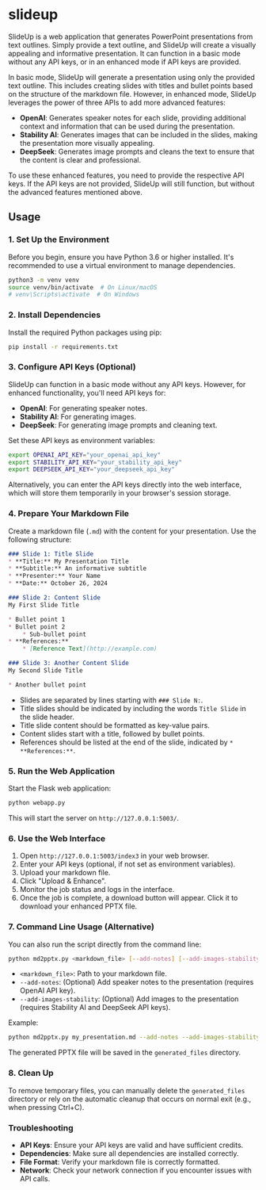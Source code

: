 # slideup
SlideUp is a web application that generates PowerPoint presentations from text outlines. Simply provide a text outline, and SlideUp will create a visually appealing and informative presentation. It can function in a basic mode without any API keys, or in an enhanced mode if API keys are provided.

In basic mode, SlideUp will generate a presentation using only the provided text outline. This includes creating slides with titles and bullet points based on the structure of the markdown file. However, in enhanced mode, SlideUp leverages the power of three APIs to add more advanced features:

- **OpenAI**: Generates speaker notes for each slide, providing additional context and information that can be used during the presentation.
- **Stability AI**: Generates images that can be included in the slides, making the presentation more visually appealing.
- **DeepSeek**: Generates image prompts and cleans the text to ensure that the content is clear and professional.

To use these enhanced features, you need to provide the respective API keys. If the API keys are not provided, SlideUp will still function, but without the advanced features mentioned above.

## Usage

### 1. Set Up the Environment

Before you begin, ensure you have Python 3.6 or higher installed. It's recommended to use a virtual environment to manage dependencies.

```bash
python3 -m venv venv
source venv/bin/activate  # On Linux/macOS
# venv\Scripts\activate  # On Windows
```

### 2. Install Dependencies

Install the required Python packages using pip:

```bash
pip install -r requirements.txt
```

### 3. Configure API Keys (Optional)

SlideUp can function in a basic mode without any API keys. However, for enhanced functionality, you'll need API keys for:

-   **OpenAI**: For generating speaker notes.
-   **Stability AI**: For generating images.
-   **DeepSeek**: For generating image prompts and cleaning text.

Set these API keys as environment variables:

```bash
export OPENAI_API_KEY="your_openai_api_key"
export STABILITY_API_KEY="your_stability_api_key"
export DEEPSEEK_API_KEY="your_deepseek_api_key"
```

Alternatively, you can enter the API keys directly into the web interface, which will store them temporarily in your browser's session storage.

### 4. Prepare Your Markdown File

Create a markdown file (`.md`) with the content for your presentation. Use the following structure:

```markdown
### Slide 1: Title Slide
* **Title:** My Presentation Title
* **Subtitle:** An informative subtitle
* **Presenter:** Your Name
* **Date:** October 26, 2024

### Slide 2: Content Slide
My First Slide Title

* Bullet point 1
* Bullet point 2
    * Sub-bullet point
* **References:**
    * [Reference Text](http://example.com)

### Slide 3: Another Content Slide
My Second Slide Title

* Another bullet point
```

-   Slides are separated by lines starting with `### Slide N:`.
-   Title slides should be indicated by including the words `Title Slide` in the slide header.
-   Title slide content should be formatted as key-value pairs.
-   Content slides start with a title, followed by bullet points.
-   References should be listed at the end of the slide, indicated by `* **References:**`.

### 5. Run the Web Application

Start the Flask web application:

```bash
python webapp.py
```

This will start the server on `http://127.0.0.1:5003/`.

### 6. Use the Web Interface

1.  Open `http://127.0.0.1:5003/index3` in your web browser.
2.  Enter your API keys (optional, if not set as environment variables).
3.  Upload your markdown file.
4.  Click "Upload & Enhance".
5.  Monitor the job status and logs in the interface.
6.  Once the job is complete, a download button will appear. Click it to download your enhanced PPTX file.

### 7. Command Line Usage (Alternative)

You can also run the script directly from the command line:

```bash
python md2pptx.py <markdown_file> [--add-notes] [--add-images-stability]
```

-   `<markdown_file>`: Path to your markdown file.
-   `--add-notes`: (Optional) Add speaker notes to the presentation (requires OpenAI API key).
-   `--add-images-stability`: (Optional) Add images to the presentation (requires Stability AI and DeepSeek API keys).

Example:

```bash
python md2pptx.py my_presentation.md --add-notes --add-images-stability
```

The generated PPTX file will be saved in the `generated_files` directory.

### 8. Clean Up

To remove temporary files, you can manually delete the `generated_files` directory or rely on the automatic cleanup that occurs on normal exit (e.g., when pressing Ctrl+C).

### Troubleshooting

-   **API Keys**: Ensure your API keys are valid and have sufficient credits.
-   **Dependencies**: Make sure all dependencies are installed correctly.
-   **File Format**: Verify your markdown file is correctly formatted.
-   **Network**: Check your network connection if you encounter issues with API calls.
